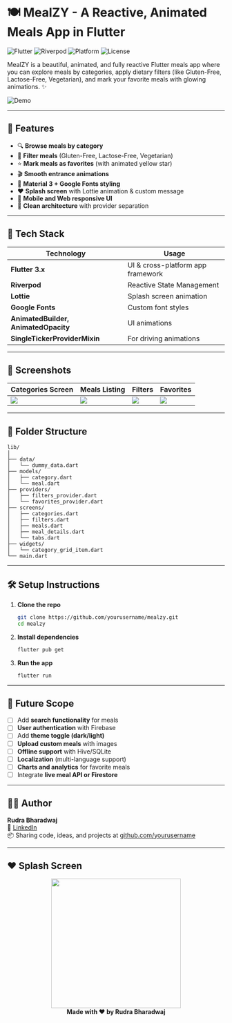 # 🍽️ MealZY - A Reactive, Animated Meals App in Flutter

![Flutter](https://img.shields.io/badge/Made%20with-Flutter-1f425f.svg)
![Riverpod](https://img.shields.io/badge/State%20Management-Riverpod-blueviolet)
![Platform](https://img.shields.io/badge/Platform-Mobile%20%7C%20Web-green)
![License](https://img.shields.io/badge/License-MIT-lightgrey)

MealZY is a beautiful, animated, and fully reactive Flutter meals app where you can explore meals by categories, apply dietary filters (like Gluten-Free, Lactose-Free, Vegetarian), and mark your favorite meals with glowing animations. ✨

![Demo](screenshots/demo.gif)

---

## 🚀 Features

- 🔍 **Browse meals by category**
- 🥦 **Filter meals** (Gluten-Free, Lactose-Free, Vegetarian)
- ⭐ **Mark meals as favorites** (with animated yellow star)
- 🎬 **Smooth entrance animations**
- 🎨 **Material 3 + Google Fonts styling**
- ❤️ **Splash screen** with Lottie animation & custom message
- 📱 **Mobile and Web responsive UI**
- 🧱 **Clean architecture** with provider separation

---

## 🧠 Tech Stack

| Technology       | Usage                                     |
|------------------|-------------------------------------------|
| **Flutter 3.x**  | UI & cross-platform app framework         |
| **Riverpod**     | Reactive State Management                 |
| **Lottie**       | Splash screen animation                   |
| **Google Fonts** | Custom font styles                        |
| **AnimatedBuilder, AnimatedOpacity** | UI animations        |
| **SingleTickerProviderMixin** | For driving animations       |

---

## 📸 Screenshots

| Categories Screen | Meals Listing | Filters | Favorites |
|-------------------|----------------|---------|-----------|
| ![](screenshots/categories.png) | ![](screenshots/meals.png) | ![](screenshots/filters.png) | ![](screenshots/favorites.png) |

---

## 📂 Folder Structure

```
lib/
│
├── data/
│   └── dummy_data.dart
├── models/
│   ├── category.dart
│   └── meal.dart
├── providers/
│   ├── filters_provider.dart
│   └── favorites_provider.dart
├── screens/
│   ├── categories.dart
│   ├── filters.dart
│   ├── meals.dart
│   ├── meal_details.dart
│   └── tabs.dart
├── widgets/
│   └── category_grid_item.dart
└── main.dart
```

---

## 🛠️ Setup Instructions

1. **Clone the repo**

   ```bash
   git clone https://github.com/yourusername/mealzy.git
   cd mealzy
   ```

2. **Install dependencies**

   ```bash
   flutter pub get
   ```

3. **Run the app**

   ```bash
   flutter run
   ```

---

## 🔮 Future Scope

- [ ] Add **search functionality** for meals  
- [ ] **User authentication** with Firebase  
- [ ] Add **theme toggle (dark/light)**  
- [ ] **Upload custom meals** with images  
- [ ] **Offline support** with Hive/SQLite  
- [ ] **Localization** (multi-language support)  
- [ ] **Charts and analytics** for favorite meals  
- [ ] Integrate **live meal API or Firestore**

---

## 👨‍💻 Author

**Rudra Bharadwaj**  
🔗 [LinkedIn](https://www.linkedin.com/in/yourprofile)  
📦 Sharing code, ideas, and projects at [github.com/yourusername](https://github.com/yourusername)

---

## ❤️ Splash Screen

<p align="center">
  <img src="screenshots/splash.png" width="300"/><br>
  <b>Made with ❤️ by Rudra Bharadwaj</b>
</p>


